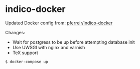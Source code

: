 # indico-docker

Updated Docker config from: [pferreir/indico-docker](https://github.com/pferreir/indico-docker)

Changes:
- Wait for postgress to be up before attempting database init
- Use UWSGI with nginx and varnish
- TeX support

```
$ docker-compose up
```
